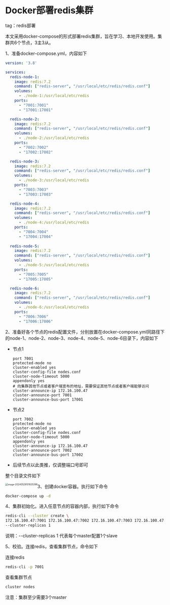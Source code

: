# Docker部署redis集群

tag：redis部署



本文采用docker-compose的形式部署redis集群，旨在学习、本地开发使用。集群共6个节点，3主3从。



1、准备docker-compose.yml，内容如下

```yaml
version: '3.8'

services:
  redis-node-1:
    image: redis:7.2
    command: ["redis-server", "/usr/local/etc/redis/redis.conf"]
    volumes:
      - ./node-1:/usr/local/etc/redis
    ports:
      - "7001:7001"
      - "17001:17001"

  redis-node-2:
    image: redis:7.2
    command: ["redis-server", "/usr/local/etc/redis/redis.conf"]
    volumes:
      - ./node-2:/usr/local/etc/redis
    ports:
      - "7002:7002"
      - "17002:17002"

  redis-node-3:
    image: redis:7.2
    command: ["redis-server", "/usr/local/etc/redis/redis.conf"]
    volumes:
      - ./node-3:/usr/local/etc/redis
    ports:
      - "7003:7003"
      - "17003:17003"

  redis-node-4:
    image: redis:7.2
    command: ["redis-server", "/usr/local/etc/redis/redis.conf"]
    volumes:
      - ./node-4:/usr/local/etc/redis
    ports:
      - "7004:7004"
      - "17004:17004"
            
  redis-node-5:
    image: redis:7.2
    command: ["redis-server", "/usr/local/etc/redis/redis.conf"]
    volumes:
      - ./node-5:/usr/local/etc/redis
    ports:
      - "7005:7005"
      - "17005:17005"

  redis-node-6:
    image: redis:7.2
    command: ["redis-server", "/usr/local/etc/redis/redis.conf"]
    volumes:
      - ./node-6:/usr/local/etc/redis
    ports:
      - "7006:7006"
      - "17006:17006"

```



2、准备好各个节点的redis配置文件，分别放置在docker-compose.yml同路径下的node-1、node-2、node-3、node-4、node-5、node-6目录下，内容如下

- 节点1

  ```
  port 7001
  protected-mode no
  cluster-enabled yes
  cluster-config-file nodes.conf
  cluster-node-timeout 5000
  appendonly yes
  # 向集群其他节点或者客户端宣布的地址，需要保证其他节点或者客户端能够访问
  cluster-announce-ip 172.16.100.47
  cluster-announce-port 7001
  cluster-announce-bus-port 17001
  ```

- 节点2

  ```
  port 7002
  protected-mode no
  cluster-enabled yes
  cluster-config-file nodes.conf
  cluster-node-timeout 5000
  appendonly yes
  cluster-announce-ip 172.16.100.47
  cluster-announce-port 7002
  cluster-announce-bus-port 17002
  ```

- 后续节点以此类推，仅调整端口号即可

整个目录文件如下

<img src="/Users/francis/Library/Application Support/typora-user-images/image-20240529101835399.png" alt="image-20240529101835399" style="zoom:50%;float:left" />



3、创建docker容器。执行如下命令

```bash
docker-compose up -d
```



4、集群初始化。进入任意节点的容器内部，执行如下命令

```bash
redis-cli --cluster create \
172.16.100.47:7001 172.16.100.47:7002 172.16.100.47:7003 172.16.100.47:7004 172.16.100.47:7005 172.16.100.47:7006 \
--cluster-replicas 1
```

说明：--cluster-replicas 1 代表每个master配置1个slave



5、校验。连接redis，查看集群节点，命令如下

连接redis

```bash
redis-cli -p 7001
```

查看集群节点

```bash
cluster nodes
```



注意：集群至少需要3个master